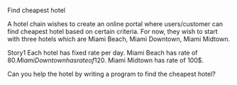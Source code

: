 Find cheapest hotel

A hotel chain wishes to create an online portal where users/customer can find cheapest hotel based on certain criteria. For now, they wish to start with three hotels which are Miami Beach, Miami Downtown, Miami Midtown. 

Story1
Each hotel has fixed rate per day.
Miami Beach has rate of 80$.
Miami Downtown has rate of 120$.
Miami Midtown has rate of 100$.

Can you help the hotel by writing a program to find the cheapest hotel?
